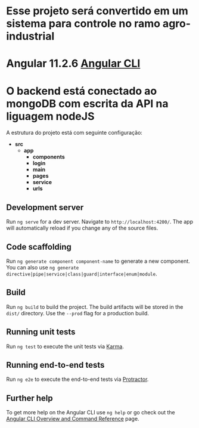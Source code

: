 # Esse projeto será convertido em um sistema para controle no ramo agro-industrial
# Angular 11.2.6 [Angular CLI](https://github.com/angular/angular-cli)
# O backend está conectado ao mongoDB com escrita da API na liguagem nodeJS

A estrutura do projeto está com seguinte configuração:
- **src**
   - **app**
        - **components**    
        - **login**
        - **main**
        - **pages**
        - **service**
        - **urls**




## Development server

Run `ng serve` for a dev server. Navigate to `http://localhost:4200/`. The app will automatically reload if you change any of the source files.

## Code scaffolding

Run `ng generate component component-name` to generate a new component. You can also use `ng generate directive|pipe|service|class|guard|interface|enum|module`.

## Build

Run `ng build` to build the project. The build artifacts will be stored in the `dist/` directory. Use the `--prod` flag for a production build.

## Running unit tests

Run `ng test` to execute the unit tests via [Karma](https://karma-runner.github.io).

## Running end-to-end tests

Run `ng e2e` to execute the end-to-end tests via [Protractor](http://www.protractortest.org/).

## Further help

To get more help on the Angular CLI use `ng help` or go check out the [Angular CLI Overview and Command Reference](https://angular.io/cli) page.
